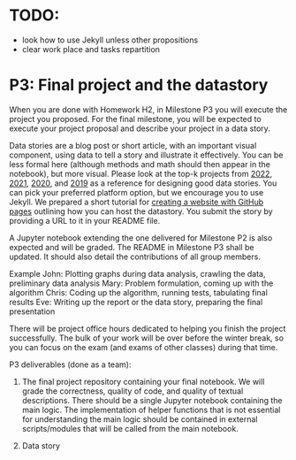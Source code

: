# TODO:
- look how to use Jekyll unless other propositions
- clear work place and tasks repartition

# P3: Final project and the datastory

When you are done with Homework H2, in Milestone P3 you will execute the project you proposed. For the final milestone, you will be expected to execute your project proposal and describe your project in a data story.

Data stories are a blog post or short article, with an important visual component, using data to tell a story and illustrate it effectively. You can be less formal here (although methods and math should then appear in the notebook), but more visual. Please look at the top-k projects from [2022](https://epfl-ada.github.io/teaching/fall2022/cs401/reports/), [2021](https://epfl-ada.github.io/teaching/fall2021/cs401/reports/), [2020](https://epfl-ada.github.io/teaching/fall2020/cs401/reports/), and [2019](https://epfl-ada.github.io/teaching/fall2019/cs401/reports/) as a reference for designing good data stories. You can pick your preferred platform option, but we encourage you to use Jekyll. We prepared a short tutorial for [creating a website with GitHub pages](https://epfl-ada.github.io/teaching/fall2023/cs401/projects/github_pages_tutorial/) outlining how you can host the datastory. You submit the story by providing a URL to it in your README file.

A Jupyter notebook extending the one delivered for Milestone P2 is also expected and will be graded. The README in Milestone P3 shall be updated. It should also detail the contributions of all group members.

Example
John: Plotting graphs during data analysis, crawling the data, preliminary data analysis
Mary: Problem formulation, coming up with the algorithm
Chris: Coding up the algorithm, running tests, tabulating final results
Eve: Writing up the report or the data story, preparing the final presentation

There will be project office hours dedicated to helping you finish the project successfully. The bulk of your work will be over before the winter break, so you can focus on the exam (and exams of other classes) during that time.

P3 deliverables (done as a team):

1. The final project repository containing your final notebook. We will grade the correctness, quality of code, and quality of textual descriptions. There should be a single Jupyter notebook containing the main logic. The implementation of helper functions that is not essential for understanding the main logic should be contained in external scripts/modules that will be called from the main notebook.

2. Data story
